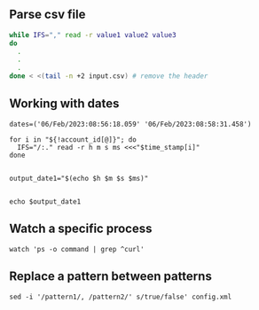 ## Parse csv file
```bash
while IFS="," read -r value1 value2 value3
do
  .
  .
  .
done < <(tail -n +2 input.csv) # remove the header
```

## Working with dates
```
dates=('06/Feb/2023:08:56:18.059' '06/Feb/2023:08:58:31.458')

for i in "${!account_id[@]}"; do
  IFS="/:." read -r h m s ms <<<"$time_stamp[i]"
done


output_date1="$(echo $h $m $s $ms)"


echo $output_date1
```

## Watch a specific process

```
watch 'ps -o command | grep ^curl'
```

## Replace a pattern between patterns
```
sed -i '/pattern1/, /pattern2/' s/true/false' config.xml
```
